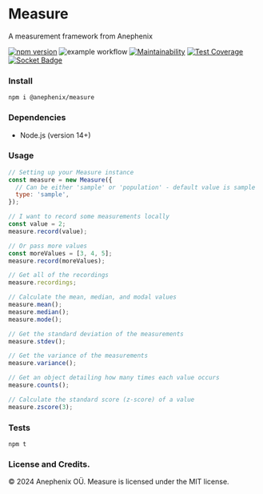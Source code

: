 # Measure

A measurement framework from Anephenix

[![npm version](https://badge.fury.io/js/%40anephenix%2Fmeasure.svg)](https://badge.fury.io/js/%40anephenix%2Fmeasure) ![example workflow](https://github.com/anephenix/measure/actions/workflows/node.js.yml/badge.svg) [![Maintainability](https://api.codeclimate.com/v1/badges/29e00e4e0818c7d50786/maintainability)](https://codeclimate.com/github/anephenix/measure/maintainability) [![Test Coverage](https://api.codeclimate.com/v1/badges/29e00e4e0818c7d50786/test_coverage)](https://codeclimate.com/github/anephenix/measure/test_coverage) [![Socket Badge](https://socket.dev/api/badge/npm/package/@anephenix/measure)](https://socket.dev/npm/package/@anephenix/measure)


### Install

```shell
npm i @anephenix/measure
```

### Dependencies

- Node.js (version 14+)

### Usage

```javascript
// Setting up your Measure instance
const measure = new Measure({
  // Can be either 'sample' or 'population' - default value is sample
  type: 'sample',
});

// I want to record some measurements locally
const value = 2;
measure.record(value);

// Or pass more values
const moreValues = [3, 4, 5];
measure.record(moreValues);

// Get all of the recordings
measure.recordings;

// Calculate the mean, median, and modal values
measure.mean();
measure.median();
measure.mode();

// Get the standard deviation of the measurements
measure.stdev();

// Get the variance of the measurements
measure.variance();

// Get an object detailing how many times each value occurs
measure.counts();

// Calculate the standard score (z-score) of a value
measure.zscore(3);
```

### Tests

```shell
npm t
```

### License and Credits.

&copy; 2024 Anephenix OÜ. Measure is licensed under the MIT license.
